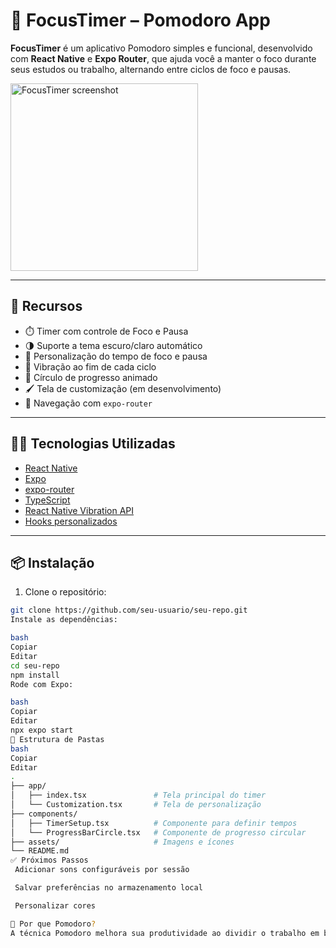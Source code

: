 # 🧠 FocusTimer – Pomodoro App

**FocusTimer** é um aplicativo Pomodoro simples e funcional, desenvolvido com **React Native** e **Expo Router**, que ajuda você a manter o foco durante seus estudos ou trabalho, alternando entre ciclos de foco e pausas.

<img src="https://github.com/juninbr2000/pomodoro_clock_react_native/assets/screenshot.png" alt="FocusTimer screenshot" width="300"/>

---

## 🚀 Recursos

- ⏱️ Timer com controle de Foco e Pausa
- 🌗 Suporte a tema escuro/claro automático
- 🎨 Personalização do tempo de foco e pausa
- 🔔 Vibração ao fim de cada ciclo
- 🔄 Círculo de progresso animado
- 🖌️ Tela de customização (em desenvolvimento)
- 🧭 Navegação com `expo-router`

---

## 🧑‍💻 Tecnologias Utilizadas

- [React Native](https://reactnative.dev/)
- [Expo](https://expo.dev/)
- [expo-router](https://expo.github.io/router/)
- [TypeScript](https://www.typescriptlang.org/)
- [React Native Vibration API](https://reactnative.dev/docs/vibration)
- [Hooks personalizados](https://reactjs.org/docs/hooks-intro.html)

---

## 📦 Instalação

1. Clone o repositório:
```bash
git clone https://github.com/seu-usuario/seu-repo.git
Instale as dependências:

bash
Copiar
Editar
cd seu-repo
npm install
Rode com Expo:

bash
Copiar
Editar
npx expo start
📁 Estrutura de Pastas
bash
Copiar
Editar
.
├── app/
│   ├── index.tsx               # Tela principal do timer
│   └── Customization.tsx       # Tela de personalização
├── components/
│   ├── TimerSetup.tsx          # Componente para definir tempos
│   └── ProgressBarCircle.tsx   # Componente de progresso circular
├── assets/                     # Imagens e ícones
└── README.md
✅ Próximos Passos
 Adicionar sons configuráveis por sessão

 Salvar preferências no armazenamento local

 Personalizar cores

🧠 Por que Pomodoro?
A técnica Pomodoro melhora sua produtividade ao dividir o trabalho em blocos focados de tempo, seguidos por breves pausas. Ela ajuda na concentração, evita fadiga mental e melhora o controle do tempo.
